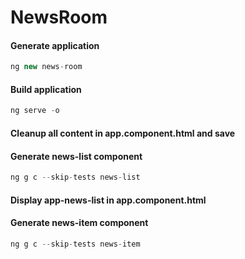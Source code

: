 # NewsRoom

#### Generate application

```javascript
ng new news-room
```
  
#### Build application

```javascript
ng serve -o
```
  
#### Cleanup all content in app.component.html and save

#### Generate news-list component

```javascript
ng g c --skip-tests news-list
```

#### Display app-news-list in app.component.html

#### Generate news-item component

```javascript
ng g c --skip-tests news-item
```